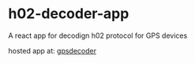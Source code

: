 # h02-decoder-app
A react app for decodign h02 protocol for GPS devices 

hosted app at: [gpsdecoder](gpsdecoder.pages.dev)
